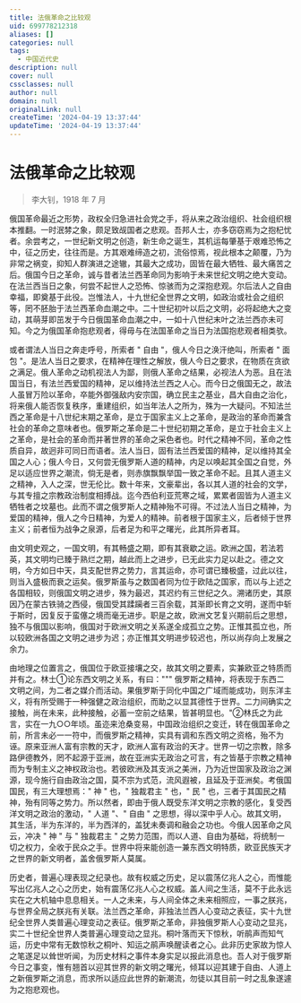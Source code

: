 ```yaml
---
title: 法俄革命之比较观
uid: 699778212318
aliases: []
categories: null
tags:
  - 中国近代史
description: null
cover: null
cssclasses: null
author: null
domain: null
originalLink: null
createTime: '2024-04-19 13:37:44'
updateTime: '2024-04-19 13:37:44'
---
```


# 法俄革命之比较观

> 李大钊，1918 年 7 月

俄国革命最近之形势，政权全归急进社会党之手，将从来之政治组织、社会组织根本推翻。一时泯棼之象，颇足致觇国者之悲观。吾邦人士，亦多窃窃焉为之抱杞忧者。余尝考之，一世纪新文明之创造，新生命之诞生，其机运每肇基于艰难恐怖之中，征之历史，往往而是。方其艰难缔造之初，流俗惊焉，视此根本之颠覆，乃为非常之祸变，抑知人群演进之途辙，其最大之成功，固皆在最大牺牲、最大痛苦之后。俄国今日之革命，诚与昔者法兰西革命同为影响于未来世纪文明之绝大变动。在法兰西当日之象，何尝不起世人之恐怖、惊骇而为之深抱悲观。尔后法人之自由幸福，即奠基于此役。岂惟法人，十九世纪全世界之文明，如政治或社会之组织等，罔不胚胎于法兰西革命血潮之中。二十世纪初叶以后之文明，必将起绝大之变动，其萌芽即茁发于今日俄国革命血潮之中，一如十八世纪末叶之法兰西亦未可知。今之为俄国革命抱悲观者，得毋与在法国革命之当日为法国抱悲观者相类欤。

或者谓法人当日之奔走呼号，所索者 " 自由 "，俄人今日之涣汗绝叫，所索者 " 面包 "。是法人当日之要求，在精神在理性之解放，俄人今日之要求，在物质在贪欲之满足。俄人革命之动机视法人为鄙，则俄人革命之结果，必视法人为恶。且在法国当日，有法兰西爱国的精神，足以维持法兰西之人心。而今日之俄国无之，故法人虽冒万险以革命，卒能外御强敌内安宗国，确立民主之基业，昌大自由之治化，将来俄人能否恢复秩序，重建组织，如当年法人之所为，殊为一大疑问。不知法兰西之革命是十八世纪末期之革命，是立于国家主义上之革命，是政治的革命而兼含社会的革命之意味者也。俄罗斯之革命是二十世纪初期之革命，是立于社会主义上之革命，是社会的革命而并著世界的革命之采色者也。时代之精神不同，革命之性质自异，故迥非可同日而语者。法人当日，固有法兰西爱国的精神，足以维持其全国之人心；俄人今日，又何尝无俄罗斯人道的精神，内足以唤起其全国之自觉，外足以适应世界之潮流，倘无是者，则赤旗飘飘举国一致之革命不起。且其人道主义之精神，入人之深，世无伦比。数十年来，文豪辈出，各以其人道的社会的文学，与其专擅之宗教政治制度相搏战。迄今西伯利亚荒寒之域，累累者固皆为人道主义牺牲者之坟墓也。此而不谓之俄罗斯人之精神殆不可得。不过法人当日之精神，为爱国的精神，俄人之今日精神，为爱人的精神。前者根于国家主义，后者倾于世界主义；前者恒为战争之泉源，后者足为和平之曙光，此其所异者耳。

由文明史观之，一国文明，有其畅盛之期，即有其衰歇之运。欧洲之国，若法若英，其文明均已臻于熟烂之期，越此而上之进步，已无此实力足以赴之。德之文明，今方如日中天，具支配世界之势力，言其运命，亦可谓已臻极盛，过此以往，则当入盛极而衰之运矣。俄罗斯虽与之数国者同为位于欧陆之国家，而以与上述之各国相较，则俄国文明之进步，殊为最迟，其迟约有三世纪之久。溯诸历史，其原因乃在蒙古铁骑之西侵，俄国受其蹂躏者三百余载，其渐即长育之文明，遂而中斩于斯时，因复反于蛮僿之境而毫无进步。职是之故，欧洲文艺复兴期前后之思想，独不与俄国以影响，俄国对于欧洲文明之关系遂全成孤立之势。正惟其孤立也，所以较欧洲各国之文明之进步为迟；亦正惟其文明进步较迟也，所以尚存向上发展之余力。

由地理之位置言之，俄国位于欧亚接壤之交，故其文明之要素，实兼欧亚之特质而并有之。林士①论东西文明之关系，有曰：""" 俄罗斯之精神，将表现于东西二文明之间，为二者之媒介而活动。果俄罗斯于同化中国之广域而能成功，则东洋主义，将有所受赐于一种强健之政治组织，而助之以显其德性于世界。二力间确实之接触，尚在未来，此种接触，必蓄一空前之结果，皆甚明显也。"②林氏之为此言，实在一九○○年顷。虽迩来沧桑变易，中国政治组织之变迁，转在俄国革命之前，所言未必一一符中，而俄罗斯之精神，实具有调和东西文明之资格，殆不为诬。原来亚洲人富有宗教的天才，欧洲人富有政治的天才。世界一切之宗教，除多路伊德教外，罔不起源于亚洲，故在亚洲实无政治之可言，有之皆基于宗教之精神而为专制主义之神权政治也。若彼欧洲及其支派之美洲，乃为近世国家及政治之渊源，现今施行自由政治之国，莫不宗为式范，流风遐被，且延及于亚洲矣。考俄国国民，有三大理想焉：" 神 " 也，" 独裁君主 " 也，" 民 " 也，三者于其国民之精神，殆有同等之势力。所以然者，即由于俄人既受东洋文明之宗教的感化，复受西洋文明之政治的激动，" 人道 "、" 自由 " 之思想，得以深中乎人心。故其文明，其生活，半为东洋的，半为西洋的，盖犹未奏调和融会之功也。今俄人因革命之风云，冲决 " 神 " 与 " 独裁君主 " 之势力范围，而以人道、自由为基础，将统制一切之权力，全收于民众之手。世界中将来能创造一兼东西文明特质，欧亚民族天才之世界的新文明者，盖舍俄罗斯人莫属。

历史者，普遍心理表现之纪录也。故有权威之历史，足以震荡亿兆人之心，而惟能写出亿兆人之心之历史，始有震荡亿兆人心之权威。盖人间之生活，莫不于此永远实在之大机轴中息息相关。一人之未来，与人间全体之未来相照应，一事之朕兆，与世界全局之朕兆有关联。法兰西之革命，非独法兰西人心变动之表征，实十九世纪全世界人类普遍心理变动之表征。俄罗斯之革命，非独俄罗斯人心变动之显兆，实二十世纪全世界人类普遍心理变动之显兆。桐叶落而天下惊秋，听鹃声而知气运，历史中常有无数惊秋之桐叶、知运之鹃声唤醒读者之心。此非历史家故为惊人之笔遂足以耸世听闻，为历史材料之事件本身实足以报此消息也。吾人对于俄罗斯今日之事变，惟有翘首以迎其世界的新文明之曙光，倾耳以迎其建于自由、人道上之新俄罗斯之消息，而求所以适应此世界的新潮流，勿徒以其目前一时之乱象遂遽为之抱悲观也。
